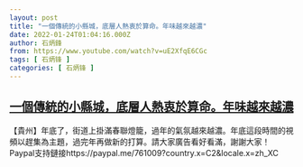```yaml
---
layout: post
title: "一個傳統的小縣城，底層人熱衷於算命。年味越來越濃"
date: 2022-01-24T01:04:16.000Z
author: 石炳鋒
from: https://www.youtube.com/watch?v=uE2XfqE6CGc
tags: [ 石炳锋 ]
categories: [ 石炳锋 ]
---
```

<!--1642986256000-->
[一個傳統的小縣城，底層人熱衷於算命。年味越來越濃](https://www.youtube.com/watch?v=uE2XfqE6CGc)
------

<div>
【貴州】年底了，街道上掛滿春聯燈籠，過年的氣氛越來越濃。年底這段時間的視頻以趕集為主題，過完年再做新的打算。請大家廣告看好看滿，謝謝大家！Paypal支持鏈接https://paypal.me/761009?country.x=C2&locale.x=zh_XC
</div>
